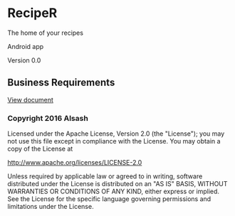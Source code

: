 # RecipeR

The home of your recipes

Android app

Version 0.0

## Business Requirements
[View document](/../../blob/master/BR.md#business-requirements)

### Copyright 2016 Alsash

Licensed under the Apache License, Version 2.0 (the "License");
you may not use this file except in compliance with the License.
You may obtain a copy of the License at

http://www.apache.org/licenses/LICENSE-2.0

Unless required by applicable law or agreed to in writing, software
distributed under the License is distributed on an "AS IS" BASIS,
WITHOUT WARRANTIES OR CONDITIONS OF ANY KIND, either express or implied.
See the License for the specific language governing permissions and
limitations under the License.
